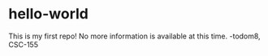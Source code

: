 # hello-world
This is my first repo!
No more information is available at this time.
-todom8, CSC-155
